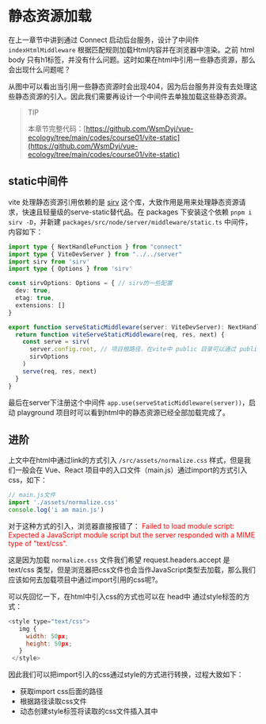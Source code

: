 # 静态资源加载
在上一章节中讲到通过 Connect 启动后台服务，设计了中间件 `indexHtmlMiddleware` 根据匹配规则加载Html内容并在浏览器中渲染。之前 html body 只有h1标签，并没有什么问题。这时如果在html中引用一些静态资源，那么会出现什么问题呢？

<center>
  <ZoomImg src="../../../../public/images/node/static01.png" />
</center>

从图中可以看出当引用一些静态资源时会出现404，因为后台服务并没有去处理这些静态资源的引入。因此我们需要再设计一个中间件去单独加载这些静态资源。

> TIP
>
> 本章节完整代码：[https://github.com/WsmDyj/vue-ecology/tree/main/codes/course01/vite-static](https://github.com/WsmDyj/vue-ecology/tree/main/codes/course01/vite-static) 

## static中间件
vite 处理静态资源引用依赖的是 [sirv](https://www.npmjs.com/package/sirv) 这个库，大致作用是用来处理静态资源请求，快速且轻量级的serve-static替代品。在 packages 下安装这个依赖 `pnpm i sirv -D`，并新建 `packages/src/node/server/middleware/static.ts` 中间件，内容如下：
```typescript
import type { NextHandleFunction } from "connect"
import type { ViteDevServer } from "../../server"
import sirv from 'sirv'
import type { Options } from 'sirv'

const sirvOptions: Options = { // sirv的一些配置
  dev: true,
  etag: true,
  extensions: []
}

export function serveStaticMiddleware(server: ViteDevServer): NextHandleFunction {
  return function viteServeStaticMiddleware(req, res, next) {
    const serve = sirv(
      server.config.root, // 项目根路径，在vite中 public 目录可以通过 publicDir 选项 来配置
      sirvOptions
    )
    serve(req, res, next)
  }
}
```
最后在server下注册这个中间件 `app.use(serveStaticMiddleware(server))`，启动 playground 项目时可以看到html中的静态资源已经全部加载完成了。

<center>
  <ZoomImg src="../../../../public/images/node/static02.png" />
</center>

## 进阶
上文中在html中通过link的方式引入 `/src/assets/normalize.css` 样式，但是我们一般会在 Vue、React 项目中的入口文件（main.js）通过import的方式引入css，如下：
```ts
// main.js文件
import './assets/normalize.css'
console.log('i am main.js')
```
对于这种方式的引入，浏览器直接报错了：
 <font color=red>Failed to load module script: Expected a JavaScript module script but the server responded with a MIME type of "text/css". </font>

 这是因为加载 `normalize.css` 文件我们希望 request.headers.accept 是 text/css 类型，但是浏览器把css文件也会当作JavaScript类型去加载，那么我们应该如何去加载项目中通过import引用的css呢?。

 可以先回忆一下，在html中引入css的方式也可以在 head中 通过style标签的方式：
 ```js
 <style type="text/css">
    img {
      width: 50px;
      height: 50px;
    }
  </style>
 ```
因此我们可以把import引入的css通过style的方式进行转换，过程大致如下：
* 获取import css后面的路径
* 根据路径读取css文件
* 动态创建style标签将读取的css文件插入其中